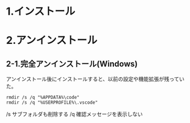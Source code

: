 # 1.インストール

# 2.アンインストール

## 2-1.完全アンインストール(Windows)

アンインストール後にインストールすると、以前の設定や機能拡張が残っていた。

```
rmdir /s /q "%APPDATA%\code"
rmdir /s /q "%USERPROFILE%\.vscode"
```

/s サブフォルダも削除する
/q 確認メッセージを表示しない
